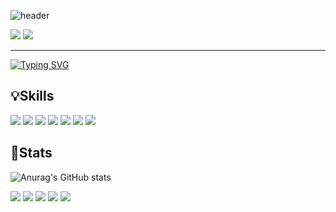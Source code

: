 
![header](https://capsule-render.vercel.app/api?type=waving&color=auto&height=300&section=header&text=JaeHyun%20Park&fontSize=90) 

<a href="https://jaebong8it.tistory.com" target="_blank"><img src="https://img.shields.io/badge/blog-005571?style=for-the-badge&logo=Blogger&logoColor=white"/></a>
<a href="https://jaebong8it.tistory.com" target="_blank"><img src="https://img.shields.io/badge/instagram-06062C?style=for-the-badge&logo=Instagram&logoColor=white"/></a>
<hr/>

[![Typing SVG](https://readme-typing-svg.herokuapp.com?font=Noto+Sans&color=%23FF645B&size=30&duration=3000&height=100&lines=Welcome+to+My+Github+Page;This+is+My+World+❤!;Enjoy!+🎈)](https://git.io/typing-svg)


## 💡Skills
<img src="https://img.shields.io/badge/HTML-E34F26?style=for-the-badge&logo=HTML5&logoColor=white"/> <img src="https://img.shields.io/badge/css3-1572B6?style=for-the-badge&logo=CSS3&logoColor=white"/>  <img src="https://img.shields.io/badge/javascript-F7DF1E?style=for-the-badge&logo=JavaScript&logoColor=white"/> <img src="https://img.shields.io/badge/react-61DAFB?style=for-the-badge&logo=React&logoColor=white"/> <img src="https://img.shields.io/badge/Node.js-339933?style=for-the-badge&logo=Node.js&logoColor=white"/> <img src="https://img.shields.io/badge/Express-000000?style=for-the-badge&logo=Express&logoColor=white"/> <img src="https://img.shields.io/badge/MongoDB-47A248?style=for-the-badge&logo=MongoDB&logoColor=white"/> 

## 📃Stats
![Anurag's GitHub stats](https://github-readme-stats.vercel.app/api?username=jaebong8&show_icons=true&theme=algolia)


![](https://github-profile-summary-cards.vercel.app/api/cards/profile-details?username=jaebong8&theme=github)
![](https://github-profile-summary-cards.vercel.app/api/cards/repos-per-language?username=jaebong8&theme=nord_bright)
![](https://github-profile-summary-cards.vercel.app/api/cards/most-commit-language?username=jaebong8&theme=solarized)
![](https://github-profile-summary-cards.vercel.app/api/cards/stats?username=jaebong8&theme=vue)
![](https://github-profile-summary-cards.vercel.app/api/cards/productive-time?username=jaebong8&theme=dracula)
